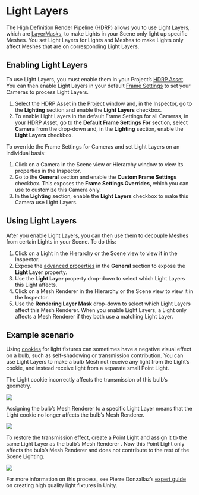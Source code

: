 # Light Layers

The High Definition Render Pipeline (HDRP) allows you to use Light Layers, which are [LayerMasks](https://docs.unity3d.com/ScriptReference/LayerMask.html), to make Lights in your Scene only light up specific Meshes. You set Light Layers for Lights and Meshes to make Lights only affect Meshes that are on corresponding Light Layers.

## Enabling Light Layers

To use Light Layers, you must enable them in your Project’s [HDRP Asset](HDRP-Asset.html). You can then enable Light Layers in your default [Frame Settings](Frame-Settings.html) to set your Cameras to process Light Layers.

1. Select the HDRP Asset in the Project window and, in the Inspector, go to the **Lighting** section and enable the **Light Layers** checkbox.
2. To enable Light Layers in the default Frame Settings for all Cameras, in your HDRP Asset, go to the **Default Frame Settings For** section, select **Camera** from the drop-down and, in the **Lighting** section, enable the **Light Layers** checkbox. 

To override the Frame Settings for Cameras and set Light Layers on an individual basis:

1. Click on a Camera in the Scene view or Hierarchy window to view its properties in the Inspector. 
2. Go to the **General** section and enable the **Custom Frame Settings** checkbox. This exposes the **Frame Settings Overrides,** which you can use to customize this Camera only. 
3. In the **Lighting** section, enable the **Light Layers** checkbox to make this Camera use Light Layers.

## Using Light Layers

After you enable Light Layers, you can then use them to decouple Meshes from certain Lights in your Scene. To do this:

1. Click on a Light in the Hierarchy or the Scene view to view it in the Inspector.
2. Expose the [advanced properties](Advanced-Properties.html) in the **General** section to expose the **Light Layer** property.
3. Use the **Light Layer** property drop-down to select which Light Layers this Light affects.
4. Click on a Mesh Renderer in the Hierarchy or the Scene view to view it in the Inspector.
5. Use the **Rendering Layer Mask** drop-down to select which Light Layers affect this Mesh Renderer. When you enable Light Layers, a Light only affects a Mesh Renderer if they both use a matching Light Layer.

## Example scenario

Using [cookies](https://docs.unity3d.com/Manual/Cookies.html) for light fixtures can sometimes have a negative visual effect on a bulb, such as self-shadowing or transmission contribution. You can use Light Layers to make a bulb Mesh not receive any light from the Light’s cookie, and instead receive light from a separate small Point Light.

The Light cookie incorrectly affects the transmission of this bulb’s geometry.

![](Images/LightLayers1.png)

Assigning the bulb’s Mesh Renderer to a specific Light Layer means that the Light cookie no longer affects the bulb’s Mesh Renderer.

![](Images/LightLayers2.png)

To restore the transmission effect, create a Point Light and assign it to the same Light Layer as the bulb’s Mesh Renderer . Now this Point Light only affects the bulb’s Mesh Renderer and does not contribute to the rest of the Scene Lighting.

![](Images/LightLayers3.png)

For more information on this process, see Pierre Donzallaz’s [expert guide](https://docs.unity3d.com/uploads/ExpertGuides/Create_High-Quality_Light_Fixtures_in_Unity.pdf) on creating high quality light fixtures in Unity.

